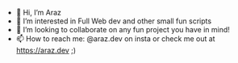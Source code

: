 - 👋 Hi, I’m Araz
- 👀 I’m interested in Full Web dev and other small fun scripts 
- 💞️ I’m looking to collaborate on any fun project you have in mind! 
- 📫 How to reach me: @araz.dev on insta or check me out at https://araz.dev ;) 

<!---
Araz0/Araz0 is a ✨ special ✨ repository because its `README.md` (this file) appears on your GitHub profile.
You can click the Preview link to take a look at your changes.
--->
